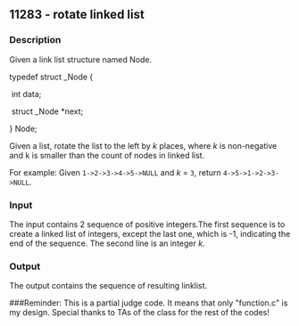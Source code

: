 ## 11283 - rotate linked list

### Description

Given a link list structure named Node.

 

typedef struct _Node {

​    int data;

​    struct _Node *next;

} Node;

 

Given a list, rotate the list to the left by *k* places, where *k* is non-negative and k is smaller than the count of nodes in linked list.

For example: 
Given `1->2->3->4->5->NULL` and *k* = `3`, 
return `4->5->1->2->3->NULL`.

 

### Input

The input contains 2 sequence of positive integers.The first sequence is to create a linked list of integers, except the last one, which is -1, indicating the end of the sequence. The second line is an integer *k.* 

### Output

The output contains the sequence of resulting linklist.



###Reminder: This is a partial judge code. It means that only "function.c" is my design. Special thanks to TAs of the class for the rest of the codes!